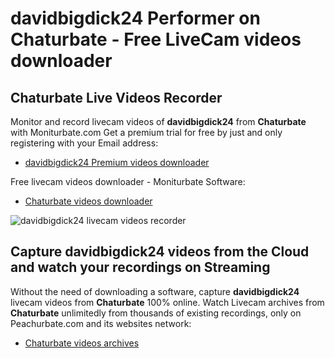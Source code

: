 # davidbigdick24 Performer on Chaturbate - Free LiveCam videos downloader

## Chaturbate Live Videos Recorder

Monitor and record livecam videos of **davidbigdick24** from **Chaturbate** with Moniturbate.com
Get a premium trial for free by just and only registering with your Email address:
* [davidbigdick24 Premium videos downloader](https://moniturbate.com/request-demo-licence-key.html)

Free livecam videos downloader - Moniturbate Software:
* [Chaturbate videos downloader](https://moniturbate.com/moniturbate-download-software.html)

![davidbigdick24 livecam videos recorder](https://peachurnet.com/templates/moniturbate-software.png)


## Capture davidbigdick24 videos from the Cloud and watch your recordings on Streaming

Without the need of downloading a software, capture **davidbigdick24** livecam videos from **Chaturbate** 100% online.
Watch Livecam archives from **Chaturbate** unlimitedly from thousands of existing recordings, only on Peachurbate.com and its websites network:
* [Chaturbate videos archives](https://peachurnet.com/)